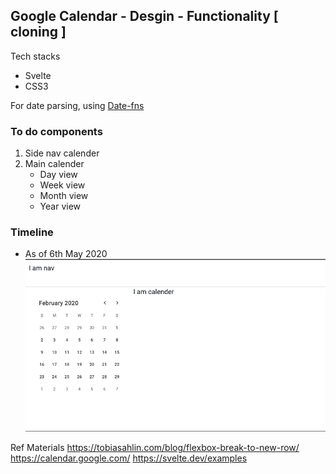 ## Google Calendar - Desgin - Functionality [ cloning ]

Tech stacks
- Svelte
- CSS3

For date parsing, using [Date-fns](https://date-fns.org/)

### To do components 
1. Side nav calender
2. Main calender 
    - Day view
    - Week view
    - Month view
    - Year view

### Timeline
- As of 6th May 2020 
  ![v1](./public/assets/images/v1-6-5-2020.png)


Ref Materials
https://tobiasahlin.com/blog/flexbox-break-to-new-row/
https://calendar.google.com/
https://svelte.dev/examples